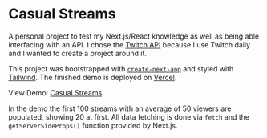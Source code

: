 # Casual Streams

A personal project to test my Next.js/React knowledge as well as being able interfacing with an API. I chose the [Twitch API](https://dev.twitch.tv/docs/api) because I use Twitch daily and I wanted to create a project around it.

This project was bootstrapped with [`create-next-app`](https://github.com/vercel/next.js/tree/canary/packages/create-next-app) and styled with [Tailwind](https://github.com/tailwindlabs/tailwindcss). The finished demo is deployed on [Vercel](https://vercel.com/).

View Demo: [Casual Streams](https://casualstreams.vercel.app/)

In the demo the first 100 streams with an average of 50 viewers are populated, showing 20 at first. All data fetching is done via `fetch` and the `getServerSideProps()` function provided by Next.js.
